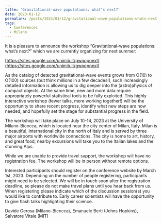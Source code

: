 ```yaml
---
title: 'Gravitational-wave populations: what’s next?'
date: 2023-01-12
permalink: /posts/2023/01/12/gravitational-wave-populations-whats-next
tags:
  - Conferences
  - Milano
---
```


It is a pleasure to announce the workshop “Gravitational-wave populations: what’s next?” which we are currently organizing for next summer:

[https://sites.google.com/unimib.it/gwpopnext](<https://sites.google.com/unimib.it/gwpopnext>)

As the catalog of detected gravitational-wave events grows from O(10) to O(100) sources (but think millions in a few decades!), such increasingly detailed information is allowing us to dig deeper into the (astro)physics of compact objects. At the same time, new and more data require appropriately powerful statistical tools to be fully exploited. This highly interactive workshop (fewer talks, more working together!) will be the opportunity to share recent progress, identify what new steps are now needed, and hopefully set the stage for substantial progress in the field.

The workshop will take place on July 10-14, 2023 at the University of Milano-Bicocca, which is located near the city center of Milan, Italy. Milan is a beautiful, international city in the north of Italy and is served by three major airports with worldwide connections. The city is home to art, history, and great food; nearby excursions will take you to the Italian lakes and the stunning Alps.

While we are unable to provide travel support, the workshop will have no registration fee. The workshop will be in person without remote options.

Interested participants should register on the conference website by March 1st, 2023. Depending on the number of people registering, participants might need to be selected. We will be in touch soon after the registration deadline, so please do not make travel plans until you hear back from us. When registering please indicate which of the discussion session(s) you would like to contribute to. Early career scientists will have the opportunity to give flash talks highlighting their science.

Davide Gerosa (Milano-Bicocca), Emanuele Berti (Johns Hopkins), Salvatore Vitale (MIT)

